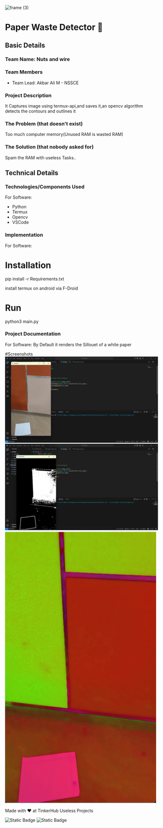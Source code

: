 <img width="3188" height="1202" alt="frame (3)" src="https://github.com/user-attachments/assets/517ad8e9-ad22-457d-9538-a9e62d137cd7" />


# Paper Waste Detector 🎯


## Basic Details
### Team Name: Nuts and wire


### Team Members
- Team Lead: Akbar Ali M - NSSCE

### Project Description
It Captures image using termux-api,and saves it,an opencv algorithm detects the contours and outlines it

### The Problem (that doesn't exist)
Too much computer memory(Unused RAM is wasted RAM)

### The Solution (that nobody asked for)
Spam the RAM with useless Tasks..

## Technical Details
### Technologies/Components Used
For Software:
- Python
- Termux
- Opencv
- VSCode

### Implementation
For Software:
# Installation
pip install -r Requirements.txt

install termux on android via F-Droid

# Run
python3 main.py

### Project Documentation
For Software:
By Default it renders the Sillouet of a white paper

#Screenshots
![alt text](<Screenshot 2025-08-09 062820.png>) 
![alt text](<Screenshot 2025-08-09 062804.png>)
![alt text](<Screenshot 2025-08-08 204301.png>)


Made with ❤️ at TinkerHub Useless Projects 

![Static Badge](https://img.shields.io/badge/TinkerHub-24?color=%23000000&link=https%3A%2F%2Fwww.tinkerhub.org%2F)
![Static Badge](https://img.shields.io/badge/UselessProjects--25-25?link=https%3A%2F%2Fwww.tinkerhub.org%2Fevents%2FQ2Q1TQKX6Q%2FUseless%2520Projects)



